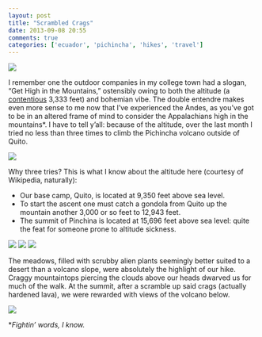 ```yaml
---
layout: post
title: "Scrambled Crags"
date: 2013-09-08 20:55
comments: true
categories: ['ecuador', 'pichincha', 'hikes', 'travel']
---
```

<img src="{{ root_url }}/images/pinchincha_welcome.jpg" />

I remember one the outdoor companies in my college town had a slogan,
“Get High in the Mountains,” ostensibly owing to both the altitude
(a [contentious](http://en.wikipedia.org/wiki/Boone,_North_Carolina#Geography_and_climate) 3,333 feet) and bohemian vibe. The double entendre makes
even more sense to me now that I’ve experienced the Andes, as you’ve got to
be in an altered frame of mind to consider the Appalachians high in
the mountains\*. I have to tell y’all: because of the altitude, over the last month I tried no
less than three times to climb the Pichincha volcano outside of Quito.

<img src="{{ root_url }}/images/pinchincha_path.jpg" />

<!--more-->

Why three tries? This is what I know about the altitude here (courtesy of
Wikipedia, naturally):
<ul>
<li>Our base camp, Quito, is located at 9,350 feet above sea level.</li>
<li>To start the ascent one must catch a gondola from Quito up the mountain
another 3,000 or so feet to 12,943 feet.</li>
<li>The summit of Pinchina is located at 15,696 feet above sea level: quite
the feat for someone prone to altitude sickness.</li>
</ul>
  
<img src="{{ root_url }}/images/pinchincha_grass.jpg" />
<img src="{{ root_url }}/images/pinchincha_flowers.jpg" />
<img src="{{ root_url }}/images/pinchincha_flower2.jpg" />

The meadows, filled with scrubby alien plants seemingly better suited to
a desert than a volcano slope, were absolutely the highlight of our
hike. Craggy mountaintops piercing the clouds above our heads dwarved us
for much of the walk. At the summit, after a scramble up said crags
(actually hardened lava), we were rewarded with views of the volcano
below.

<img src="{{ root_url }}/images/pinchincha_volcano.jpg" />

\**Fightin’ words, I know.*
